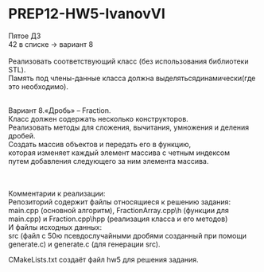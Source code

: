 # PREP12-HW5-IvanovVI
Пятое ДЗ<br>
42 в списке -> вариант 8<br><br>
Реализовать соответствующий класс (без использования библиотеки STL).<br>
Память под члены-данные класса должна выделятьсядинамически(где это необходимо).<br><br>

Вариант 8.«Дробь» – Fraction.<br>
Класс должен содержать несколько конструкторов.<br>
Реализовать методы для сложения, вычитания, умножения и деления дробей.<br>
Создать массив объектов и передать его в функцию,<br>
которая изменяет каждый элемент массива с четным индексом<br> 
путем добавления следующего за ним элемента массива.<br><br><br>

Комментарии к реализации:<br>
Репозиторий содержит файлы относящиеся к решению задания:<br>
main.cpp (основной алгоритм), FractionArray.cpp\h (функции для main.cpp) и Fraction.cpp\hpp (реализация класса и его методов)<br>
И файлы исходных данных:<br>
src (файл с 50ю псевдослучайными дробями созданный при помощи generate.c) и generate.c (для генерации src).<br>

CMakeLists.txt создаёт файл hw5 для решения задания.
